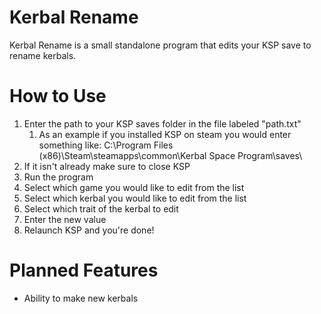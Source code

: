 # Kerbal Rename

Kerbal Rename is a small standalone program that edits your KSP save to rename kerbals.

# How to Use
1. Enter the path to your KSP saves folder in the file labeled "path.txt"
     1. As an example if you installed KSP on steam you would enter something like: C:\Program Files (x86)\Steam\steamapps\common\Kerbal Space Program\saves\
2. If it isn't already make sure to close KSP
3. Run the program
4. Select which game you would like to edit from the list
5. Select which kerbal you would like to edit from the list
6. Select which trait of the kerbal to edit
7. Enter the new value
8. Relaunch KSP and you're done!

# Planned Features
- Ability to make new kerbals